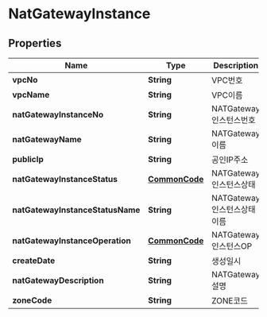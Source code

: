 
# NatGatewayInstance

## Properties
Name | Type | Description | Notes
------------ | ------------- | ------------- | -------------
**vpcNo** | **String** | VPC번호 |  [optional]
**vpcName** | **String** | VPC이름 |  [optional]
**natGatewayInstanceNo** | **String** | NATGateway인스턴스번호 |  [optional]
**natGatewayName** | **String** | NATGateway이름 |  [optional]
**publicIp** | **String** | 공인IP주소 |  [optional]
**natGatewayInstanceStatus** | [**CommonCode**](CommonCode.md) | NATGateway인스턴스상태 |  [optional]
**natGatewayInstanceStatusName** | **String** | NATGateway인스턴스상태이름 |  [optional]
**natGatewayInstanceOperation** | [**CommonCode**](CommonCode.md) | NATGateway인스턴스OP |  [optional]
**createDate** | **String** | 생성일시 |  [optional]
**natGatewayDescription** | **String** | NATGateway설명 |  [optional]
**zoneCode** | **String** | ZONE코드 |  [optional]



